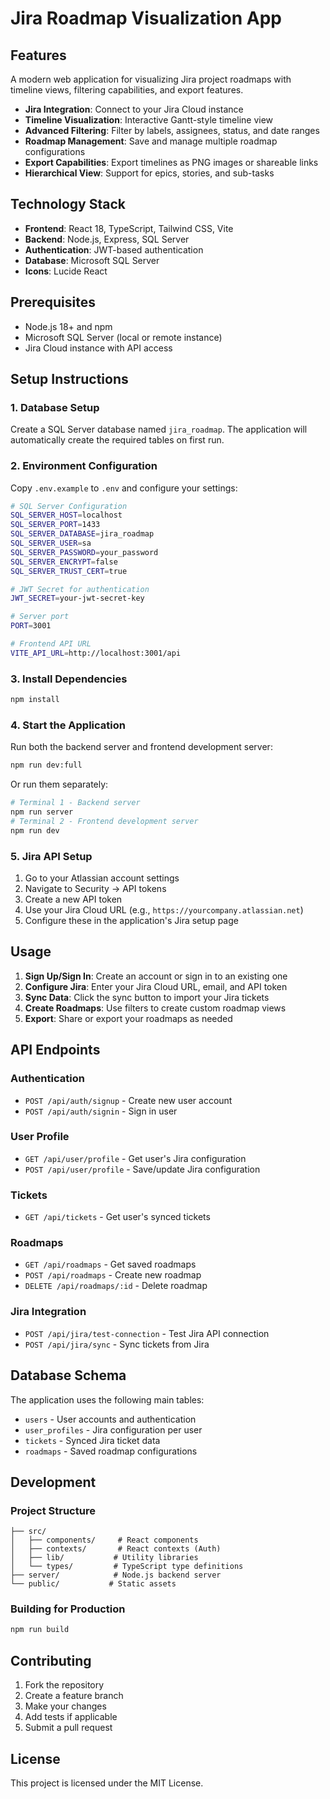 # Jira Roadmap Visualization App

## Features
A modern web application for visualizing Jira project roadmaps with timeline views, filtering capabilities, and export features.
- **Jira Integration**: Connect to your Jira Cloud instance
- **Timeline Visualization**: Interactive Gantt-style timeline view
- **Advanced Filtering**: Filter by labels, assignees, status, and date ranges
- **Roadmap Management**: Save and manage multiple roadmap configurations
- **Export Capabilities**: Export timelines as PNG images or shareable links
- **Hierarchical View**: Support for epics, stories, and sub-tasks
## Technology Stack
- **Frontend**: React 18, TypeScript, Tailwind CSS, Vite
- **Backend**: Node.js, Express, SQL Server
- **Authentication**: JWT-based authentication
- **Database**: Microsoft SQL Server
- **Icons**: Lucide React
## Prerequisites
- Node.js 18+ and npm
- Microsoft SQL Server (local or remote instance)
- Jira Cloud instance with API access
## Setup Instructions
### 1. Database Setup
Create a SQL Server database named `jira_roadmap`. The application will automatically create the required tables on first run.
### 2. Environment Configuration
Copy `.env.example` to `.env` and configure your settings:
```bash
# SQL Server Configuration
SQL_SERVER_HOST=localhost
SQL_SERVER_PORT=1433
SQL_SERVER_DATABASE=jira_roadmap
SQL_SERVER_USER=sa
SQL_SERVER_PASSWORD=your_password
SQL_SERVER_ENCRYPT=false
SQL_SERVER_TRUST_CERT=true

# JWT Secret for authentication
JWT_SECRET=your-jwt-secret-key

# Server port
PORT=3001

# Frontend API URL
VITE_API_URL=http://localhost:3001/api
```
### 3. Install Dependencies
```bash
npm install
```
### 4. Start the Application
Run both the backend server and frontend development server:
```bash
npm run dev:full
```
Or run them separately:
```bash
# Terminal 1 - Backend server
npm run server
# Terminal 2 - Frontend development server
npm run dev
```
### 5. Jira API Setup
1. Go to your Atlassian account settings
2. Navigate to Security → API tokens
3. Create a new API token
4. Use your Jira Cloud URL (e.g., `https://yourcompany.atlassian.net`)
5. Configure these in the application's Jira setup page
## Usage
1. **Sign Up/Sign In**: Create an account or sign in to an existing one
2. **Configure Jira**: Enter your Jira Cloud URL, email, and API token
3. **Sync Data**: Click the sync button to import your Jira tickets
4. **Create Roadmaps**: Use filters to create custom roadmap views
5. **Export**: Share or export your roadmaps as needed
## API Endpoints
### Authentication
- `POST /api/auth/signup` - Create new user account
- `POST /api/auth/signin` - Sign in user

### User Profile
- `GET /api/user/profile` - Get user's Jira configuration
- `POST /api/user/profile` - Save/update Jira configuration

### Tickets
- `GET /api/tickets` - Get user's synced tickets

### Roadmaps
- `GET /api/roadmaps` - Get saved roadmaps
- `POST /api/roadmaps` - Create new roadmap
- `DELETE /api/roadmaps/:id` - Delete roadmap

### Jira Integration
- `POST /api/jira/test-connection` - Test Jira API connection
- `POST /api/jira/sync` - Sync tickets from Jira

## Database Schema
The application uses the following main tables:
- `users` - User accounts and authentication
- `user_profiles` - Jira configuration per user
- `tickets` - Synced Jira ticket data
- `roadmaps` - Saved roadmap configurations
## Development
### Project Structure
```
├── src/
│   ├── components/     # React components
│   ├── contexts/       # React contexts (Auth)
│   ├── lib/           # Utility libraries
│   └── types/         # TypeScript type definitions
├── server/            # Node.js backend server
└── public/           # Static assets
```
### Building for Production
```bash
npm run build
```
## Contributing
1. Fork the repository
2. Create a feature branch
3. Make your changes
4. Add tests if applicable
5. Submit a pull request
## License
This project is licensed under the MIT License.